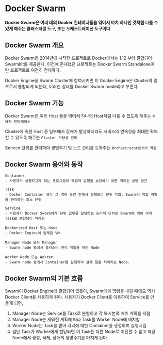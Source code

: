 Docker Swarm
=================================

**Docker Swarm은 여러 대의 Dcoker 컨테이너들을 엮어서 마치 하나인 것처럼 다룰 수 있게 해주는 클러스터링 도구, 또는 오케스트레이션 도구이다.**

## Docker Swarm 개요
Docker Swarm은 2014년에 시작한 프로젝트로 Docker에서는 1.12 부터 결합되어 Swarmkit를 제공한다. 이전에 존재했던 프로젝트는 Docker Swarm Standalone이란 프로젝트로 여전히 건재하다.

Dcoker Engine을 Swarm Cluster에 참여시키면 이 Docker Engine은 Cluster의 일부로서 통합되게 되는데, 이러한 상태를 Docker Swarm mode라고 부른다. 

## Docker Swarm 기능
Docker Swarm은 여러 Host 들을 엮어서 하나의 Host처럼 다룰 수 있도록 해주는 `사용자 인터페이스`

Cluster에 속한 Host 중 일부에서 장애가 발생하더라도 서비스의 연속성을 최대한 확보할 수 있도록 해주는 `Cluster 가용성 관리`

Service 단위를 관리하여 생명주기 및 노드 관리를 도와주는 `Orchestrator로서의 역할`


## Docker Swarm 용어와 동작

```
Container
- 사용자가 실행하고자 하는 프로그램의 독립적 실행을 보장하기 위한 격리된 실행 공간

Task
- Docker Container 또는 그 격리 공간 안에서 실행되는 단위 작업, Swarm이 작업 계획을 관리하는 최소 단위

Service
- 사용자가 Docker Swarm에게 단위 업무를 할당하는 논리적 단위로 Swarm에 의해 여러 Task로 분할되어 처리됨

Dockerized Host 또는 Host
- Docker Engine이 탑재된 VM

Manager Node 또는 Manager
- Swarm node 중에서 클러스터 관리 역할을 하는 Node

Worker Node 또는 Wokrer
- Swarm node 중에서 Container를 실행하여 실제 일을 처리하는 Node. 
```

## Docker Swarm의 기본 흐름
Swarm이 Docker Engine에 결합되어 있듯이, Swarm에게 명령을 내릴 때에도 역시 Docker Client를 사용하게 된다. 사용자가 Docker Client를 이용하여 Service를 만들게 되면,

1. Manager Node는 Service를 Task로 분할하고 각 복사본의 배치 계획을 세움
2. Manager Node는 세워진 계획에 따라 Task를 Worker Node에 배치함
3. Worker Node는 Task를 받아 각각에 대한 Container를 생성하여 실행시킴
4. 일단 Task가 Worker에게 할당되면 이 Task는 다른 Node로 이전할 수 없고 해당 Node에서 생성, 삭제, 장애의 생명주기를 마치게 된다.
